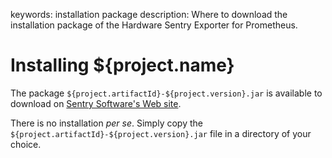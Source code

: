 keywords: installation package
description: Where to download the installation package of the Hardware Sentry Exporter for Prometheus.

# Installing ${project.name}

The package `${project.artifactId}-${project.version}.jar` is available to download on [Sentry Software's Web site](https://www.sentrysoftware.com/downloads/products-for-prometheus.html#hardware-sentry-exporter-0.9).

There is no installation *per se*. Simply copy the `${project.artifactId}-${project.version}.jar` file in a directory of your choice.